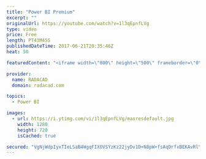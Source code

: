 ```yaml
---
title: "Power BI Premium"
excerpt: ""
originalUrl: https://youtube.com/watch?v=1l3qEpnfLVg
type: video
price: Free
length: PT43M45S
publishedDateTime: 2017-06-21T20:35:46Z
heat: 50

featuredContent: "<iframe width=\"800\" height=\"500\" frameborder=\"0\" src=\"https://www.youtube.com/embed/1l3qEpnfLVg\" allow=\"accelerometer; autoplay; encrypted-media; gyroscope; picture-in-picture\" allowfullscreen></iframe>"

provider:
  name: RADACAD
  domain: radacad.com

topics:
  - Power BI

images:
  - url: https://i.ytimg.com/vi/1l3qEpnfLVg/maxresdefault.jpg
    width: 1280
    height: 720
    isCached: true

secured: "VgNjWdpIyxTIeLSaB4WgqFIXOVSYzKz22jyDv1D+N8pW+fsAqDrfxBEKAvRlYQils1yQgUqK+E9V8+sSUzn+5LP3343bTUgmzxBCOOhtBNGvNAa7tE4Oxe2VsrW3CSPVsUi9qMsiIyiR6+qhYiBfIJJCtMCqSt4oBprxBvX9rKmDigj2uGkJtZ2AoQbo89j92lSaASj4Ij4jE1Nils0qu5jGe0Y+6yCnhVX9whYZ8zELMWjbkniK8khLqH2hVaXrN3UF21EKyv9qZN2FNNNZhbG7glwIguDmUkxYfjSfCt38MCMux3GGL092iVAOAKl5d1KCuz1nygN+ktjDlJmLRYu2HowQLM5W6HIb8P4UBEeXzyd90+QhCCyHtGC6qzcoUuJtlt9dRtQQ5E5p2egbUQv/AXtfYPsN2c0niDrOVs4=;8xTUgHnBk8mgCmD2T689Qg=="
---
```


